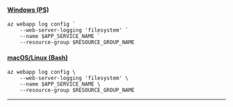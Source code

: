 #### [Windows (PS)](#tab/windows)

```azurecli
az webapp log config `
    --web-server-logging 'filesystem' `
    --name $APP_SERVICE_NAME `
    --resource-group $RESOURCE_GROUP_NAME
```

#### [macOS/Linux (Bash)](#tab/mac-linux)

```azurecli
az webapp log config \
    --web-server-logging 'filesystem' \
    --name $APP_SERVICE_NAME \
    --resource-group $RESOURCE_GROUP_NAME
```

---
